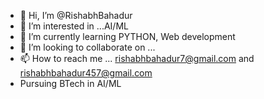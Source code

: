 - 👋 Hi, I’m @RishabhBahadur
- 👀 I’m interested in ...AI/ML
- 🌱 I’m currently learning PYTHON, Web development
- 💞️ I’m looking to collaborate on ...
- 📫 How to reach me ... rishabhbahadur7@gmail.com and rishabhbahadur457@gmail.com
- Pursuing BTech in AI/ML

<!---
RishabhBahadur/RishabhBahadur is a ✨ special ✨ repository because its `README.md` (this file) appears on your GitHub profile.
You can click the Preview link to take a look at your changes.
--->

